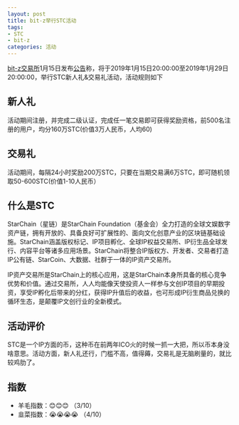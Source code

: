 ```yaml
---
layout: post
title: bit-z举行STC活动
tags:
- STC
- bit-z
categories: 活动
---
```


[bit-z交易所](https://u.bit-z.com/register?invite_code=2432437)1月15日发布[公告](https://support.bitz.com/hc/zh-cn/articles/360015727033)称，将于2019年1月15日20:00:00至2019年1月29日20:00:00，举行STC新人礼&交易礼活动，活动规则如下

## 新人礼
活动期间注册，并完成二级认证，完成任一笔交易即可获得奖励资格，前500名注册的用户，均分160万STC(价值3万人民币，人均60)

## 交易礼
活动期间，每隔24小时奖励200万STC，只要在当期交易满6万STC，即可随机领取50-600STC(价值1-10人民币）

## 什么是STC

StarChain（星链）是StarChain Foundation（基金会）全力打造的全球文娱数字资产链，拥有开放的、具备良好可扩展性的、面向文化创意产业的区块链基础设施。StarChain涵盖版权标记、IP项目孵化、全球IP权益交易所、IP衍生品全球发行、内容平台等诸多应用场景。StarChain将整合IP版权方、开发者、交易者打造IP公有链、StarCoin、大数据、社群于一体的IP资产交易所。

IP资产交易所是StarChain上的核心应用，这是StarChain本身所具备的核心竞争优势和价值。通过交易所，人人均能像天使投资人一样参与文创IP项目的早期投资，享受IP孵化后带来的分红，获得IP升值后的收益，也可形成IP衍生商品兑换的循环生态，是颠覆IP文创行业的全新模式。

## 活动评价
STC是一个IP方面的币，这种币在前两年ICO火的时候一抓一大把，所以币本身没啥意思。活动方面，新人礼还行，门槛不高，值得薅，交易礼是无脑刷量的，就比较鸡肋了。


## 指数

- 羊毛指数：😊😊😊 （3/10）
- 韭菜指数：😭😭😭😭 （4/10）